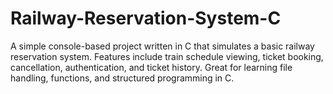 # Railway-Reservation-System-C
A simple console-based project written in C that simulates a basic railway reservation system. Features include train schedule viewing, ticket booking, cancellation, authentication, and ticket history. Great for learning file handling, functions, and structured programming in C.
